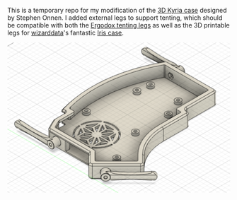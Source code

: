 This is a temporary repo for my modification of the [3D Kyria case](https://github.com/splitkb/kyria/tree/master/3D%20Printed%20Case) designed by Stephen Onnen. I added external legs to support tenting, which should be compatible with both the [Ergodox tenting legs](https://ergodox-ez.com/products/tilt-tent-kit) as well as the 3D printable legs for [wizarddata](https://github.com/wizarddata)'s fantastic [Iris case](https://github.com/wizarddata/Iris-Case/tree/master/High%20Profile).

![](./images/kyria_tent_case.png)
